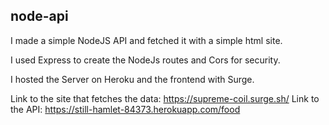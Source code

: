## node-api

I made a simple NodeJS API and fetched it with a simple html site.

I used Express to create the NodeJs routes and Cors for security. 

I hosted the Server on Heroku and the frontend with Surge.

Link to the site that fetches the data: https://supreme-coil.surge.sh/
Link to the API: https://still-hamlet-84373.herokuapp.com/food
